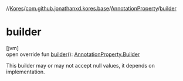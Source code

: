 //[Kores](../../../index.md)/[com.github.jonathanxd.kores.base](../index.md)/[AnnotationProperty](index.md)/[builder](builder.md)

# builder

[jvm]\
open override fun [builder](builder.md)(): [AnnotationProperty.Builder](-builder/index.md)

This builder may or may not accept null values, it depends on implementation.
